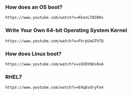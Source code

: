 ### How does an OS boot?
    https://www.youtube.com/watch?v=KkenLT8S9Hs
### Write Your Own 64-bit Operating System Kernel 
    https://www.youtube.com/watch?v=FkrpUaGThTQ
### How does Linux boot?
    https://www.youtube.com/watch?v=sOIOY6Ks0xA

### RHEL7
    https://www.youtube.com/watch?v=E4qGvdryFa4
    
